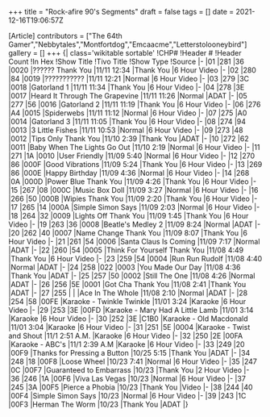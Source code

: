 +++
title = "Rock-afire 90's Segments"
draft = false
tags = []
date = 2021-12-16T19:06:57Z

[Article]
contributors = ["The 64th Gamer","Nebbytales","Montfortdog","Emcaacme","Letterstolooneybird"]
gallery = []
+++
{| class='wikitable sortable'
!CHP#
!Header #
!Header Count
!In Hex
!Show Title
!Tivo Title
!Show Type
!Source
|-
|01
|281
|36
|0020
|?????? Thank You
|11/11 12:34
|Thank You
|6 Hour Video
|-
|02
|280
|84
|0019
|???????????
|11/11 12:21
|Normal
|6 Hour Video
|-
|03
|279
|3C
|0018
|Gatorland 1
|11/11 11:34
|Thank You
|6 Hour Video
|-
|04
|278
|3E
|0017
|Heard It Through The Grapevine
|11/11 11:26
|Normal
|ADAT
|-
|05
|277
|56
|0016
|Gatorland 2
|11/11 11:19
|Thank You
|6 Hour Video
|-
|06
|276
|A4
|0015
|Spiderwebs
|11/11 11:12
|Normal
|6 Hour Video
|-
|07
|275
|A0
|0014
|Gatorland 3
|11/11 11:05
|Thank You
|6 Hour Video
|-
|08
|274
|94
|0013
|3 Little Fishes
|11/11 10:53
|Normal
|6 Hour Video
|-
|09
|273
|48
|0012
|Tips Only Thank You
|11/10 2:39
|Thank You
|ADAT
|-
|10
|272
|62
|0011
|Baby When The Lights Go Out
|11/10 2:19
|Normal
|6 Hour Video
|-
|11
|271
|1A
|0010
|User Friendly
|11/09 5:40
|Normal
|6 Hour Video
|-
|12
|270
|86
|000F
|Good Vibrations
|11/09 5:24
|Thank You
|6 Hour Video
|-
|13
|269
|86
|000E
|Happy Birthday
|11/09 4:36
|Normal
|6 Hour Video
|-
|14
|268
|0A
|000D
|Power Blue Thank You
|11/09 4:26
|Thank You
|6 Hour Video
|-
|15
|267
|08
|000C
|Music Box Doll
|11/09 3:27
|Normal
|6 Hour Video
|-
|16
|266
|50
|000B
|Wipies Thank You
|11/09 2:20
|Thank You
|6 Hour Video
|-
|17
|265
|14
|000A
|Simple Simon Says
|11/09 2:03
|Normal
|6 Hour Video
|-
|18
|264
|32
|0009
|Lights Off Thank You
|11/09 1:45
|Thank You
|6 Hour Video
|-
|19
|263
|36
|0008
|Beatle's Medley 2
|11/09 8:24
|Normal
|ADAT
|-
|20
|262
|40
|0007
|Name Change Thank You
|11/09 8:07
|Thank You
|6 Hour Video
|-
|21
|261
|54
|0006
|Santa Claus Is Coming
|11/09 7:17
|Normal
|ADAT
|-
|22
|260
|54
|0005
|Think For Yourself Thank You
|11/08 4:49
|Thank You
|6 Hour Video
|-
|23
|259
|54
|0004
|Run Run Rudolf
|11/08 4:40
|Normal
|ADAT
|-
|24
|258
|022
|0003
|You Made Our Day
|11/08 4:36
|Thank You
|ADAT
|-
|25
|257
|50
|0002
|Still The One
|11/08 4:26
|Normal
|ADAT
|-
|26
|256
|5E
|0001
|Got Cha Thank You
|11/08 2:41
|Thank You
|ADAT
|-
|27
|255
|
|
|Ace In The Whole
|11/08 2:10
|Normal
|ADAT
|-
|28
|254
|58
|00FE
|Karaoke - Twinkle Twinkle
|11/01 3:24
|Karaoke
|6 Hour Video
|-
|29
|253
|3E
|00FD
|Karaoke - Mary Had A Little Lamb
|11/01 3:14
|Karaoke
|6 Hour Video
|-
|30
|252
|3E
|C1B0
|Karaoke - Old Macdonald
|11/01 3:04
|Karaoke
|6 Hour Video
|-
|31
|251
|5E
|0004
|Karaoke - Twist and Shout
|11/1 2:51 A.M.
|Karaoke
|6 Hour Video
|-
|32
|250
|2E
|00FA
|Karaoke - ABC's
|11/1 2:39 A.M
|Karaoke
|6 Hour Video
|-
|33
|249
|20
|00F9
|Thanks for Pressing a Button
|10/25 5:15
|Thank You
|ADAT
|-
|34
|248
|18
|00F8
|Loose Wheel
|10/23 7:41
|Normal
|6 Hour Video
|-
|35
|247
|0C
|00F7
|Guaranteed to Embarrass
|10/23 
|Thank You
|2 Hour Video
|-
|36
|246
|1A
|00F6
|Viva Las Vegas
|10/23 
|Normal
|6 Hour Video
|-
|37
|245
|3A
|00F5
|Pierce a Phobia
|10/23 
|Thank You
|Video
|-
|38
|244
|40
|00F4
|Simple Simon Says
|10/23 
|Normal
|6 Hour Video
|-
|39
|243
|1C
|00F3
|Herman The Worm
|10/23 
|Thank You
|ADAT
|}